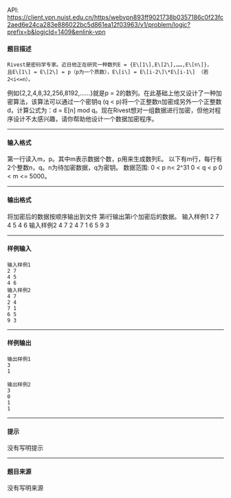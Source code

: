 API: https://client.vpn.nuist.edu.cn/https/webvpn893ff9021738b0357186c0f23fc2aed6e24ca283e886022bc5d861ea12f03963/v1/problem/logic?prefix=b&logicId=1409&enlink-vpn

#### 题目描述

```
Rivest是密码学专家。近日他正在研究一种数列E = {E\[1\],E\[2\],……,E\[n\]}，  
且E\[1\] = E\[2\] = p（p为一个质数），E\[i\] = E\[i-2\]\*E\[i-1\] （若2<i<=n）。  

```

例如{2,2,4,8,32,256,8192,……}就是p = 2的数列。在此基础上他又设计了一种加密算法，该算法可以通过一个密钥q (q < p)将一个正整数n加密成另外一个正整数d，计算公式为：d = E\[n\] mod q。现在Rivest想对一组数据进行加密，但他对程序设计不太感兴趣，请你帮助他设计一个数据加密程序。

---

#### 输入格式

第一行读入m，p。其中m表示数据个数，p用来生成数列E。 以下有m行，每行有2个整数n，q。n为待加密数据，q为密钥。 数据范围: 0 < p n< 2^31 0 < q < p 0 < m <= 5000。

---

#### 输出格式

将加密后的数据按顺序输出到文件 第i行输出第i个加密后的数据。 输入样例1 2 7 4 5 4 6 输入样例2 4 7 2 4 7 1 6 5 9 3

---

#### 样例输入
```
输入样例1 
2 7 
4 5 
4 6 
输入样例2 
4 7 
2 4 
7 1 
6 5 
9 3 
```

---

#### 样例输出
```
输出样例1
3
1

输出样例2
3
0
1
1
```

---

#### 提示

没有写明提示

---

#### 题目来源

没有写明来源